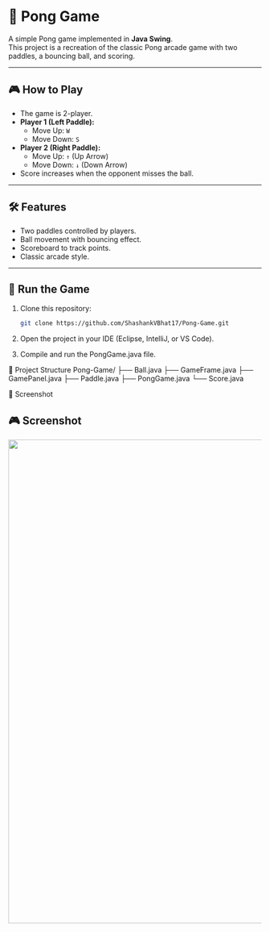 # 🏓 Pong Game

A simple Pong game implemented in **Java Swing**.  
This project is a recreation of the classic Pong arcade game with two paddles, a bouncing ball, and scoring.

---

## 🎮 How to Play
- The game is 2-player.
- **Player 1 (Left Paddle):**
  - Move Up: `W`
  - Move Down: `S`
- **Player 2 (Right Paddle):**
  - Move Up: `↑` (Up Arrow)
  - Move Down: `↓` (Down Arrow)
- Score increases when the opponent misses the ball.

---

## 🛠️ Features
- Two paddles controlled by players.
- Ball movement with bouncing effect.
- Scoreboard to track points.
- Classic arcade style.

---

## 🚀 Run the Game
1. Clone this repository:
   ```bash
   git clone https://github.com/ShashankVBhat17/Pong-Game.git
2. Open the project in your IDE (Eclipse, IntelliJ, or VS Code).

3. Compile and run the PongGame.java file.

📂 Project Structure
Pong-Game/
├── Ball.java
├── GameFrame.java
├── GamePanel.java
├── Paddle.java
├── PongGame.java
└── Score.java

📸 Screenshot 
## 🎮 Screenshot

<img src="https://raw.githubusercontent.com/ShashankVBhat17/Pong-Game/1a0ca38242454e20730205e027711b452e3c64c4/Screenshot%202025-08-24%20112620.png" width="960">
